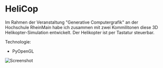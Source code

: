 # HeliCop

Im Rahmen der Veranstaltung "Generative Computergrafik" an der Hochschule RheinMain habe ich zusammen mit zwei Kommilitonen diese 3D Helikopter-Simulation entwickelt.
Der Helikopter ist per Tastatur steuerbar.

Technologie:

 * PyOpenGL
 
![Screenshot](https://raw.github.com/eyesfocus/HeliCop/master/img/helicopter.png)
